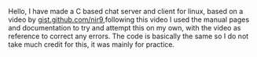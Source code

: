 Hello, I have made a C based chat server and client for linux, based on a video by [gist.github.com/nir9](https://gist.github.com/nir9),following this video I used the manual pages and 
documentation to try and attempt this on my own, with the video as reference to correct any errors. The code is basically the same so I do not take much credit for this,
it was mainly for practice.
